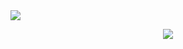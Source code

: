 <img src ="https://user-images.githubusercontent.com/76707560/125880982-d6084f46-01dc-4411-a778-7dd34fca3dbc.jpg">

<p align="center">
  <img src="https://visitor-badge.laobi.icu/badge?page_id=brandon-vo"/>       
</p>
